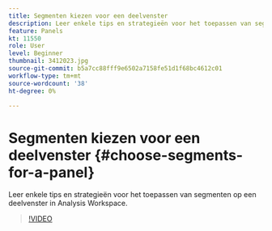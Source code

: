 ```yaml
---
title: Segmenten kiezen voor een deelvenster
description: Leer enkele tips en strategieën voor het toepassen van segmenten op een deelvenster in Analysis Workspace.
feature: Panels
kt: 11550
role: User
level: Beginner
thumbnail: 3412023.jpg
source-git-commit: b5a7cc88fff9e6502a7158fe51d1f68bc4612c01
workflow-type: tm+mt
source-wordcount: '38'
ht-degree: 0%

---
```


# Segmenten kiezen voor een deelvenster {#choose-segments-for-a-panel}

Leer enkele tips en strategieën voor het toepassen van segmenten op een deelvenster in Analysis Workspace.

>[!VIDEO](https://video.tv.adobe.com/v/24032/?quality=12&learn=on)

